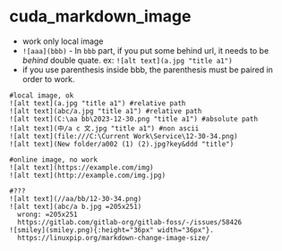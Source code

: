 # cuda_markdown_image


* work only local image
* `![aaa](bbb)` - In `bbb` part, if you put some behind url, it needs to be *behind* double quate. ex: `![alt text](a.jpg "title a1")`
* if you use parenthesis inside bbb, the parenthesis must be paired in order to work.

```
#local image, ok
![alt text](a.jpg "title a1") #relative path
![alt text](abc/a.jpg "title a1") #relative path
![alt text](C:\aa bb\2023-12-30.png "title a1") #absolute path
![alt text](中/a c 文.jpg "title a1") #non ascii 
![alt text](file:///C:\Current Work\Service\12-30-34.png)
![alt text](New folder/a002 (1) (2).jpg?key&ddd "title")

#online image, no work
![alt text](https://example.com/img)
![alt text](http://example.com/img.jpg)

#???
![alt text](//aa/bb/12-30-34.png)
![alt text](abc/a b.jpg =205x251)
  wrong: =205x251
  https://gitlab.com/gitlab-org/gitlab-foss/-/issues/58426
![smiley](smiley.png){:height="36px" width="36px"}.
  https://linuxpip.org/markdown-change-image-size/
```